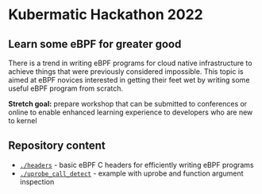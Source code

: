 # Kubermatic Hackathon 2022

## Learn some eBPF for greater good

There is a trend in writing eBPF programs for cloud native infrastructure to achieve things that were previously considered impossible. This topic is aimed at eBPF novices interested in getting their feet wet by writing some useful eBPF program from scratch.

**Stretch goal:** prepare workshop that can be submitted to conferences or online to enable enhanced learning experience to developers who are new to kernel

## Repository content

* [`./headers`](./headers) - basic eBPF C headers for efficiently writing eBPF programs
* [`./uprobe_call_detect`](./uprobe_call_detect) - example with uprobe and function argument inspection
